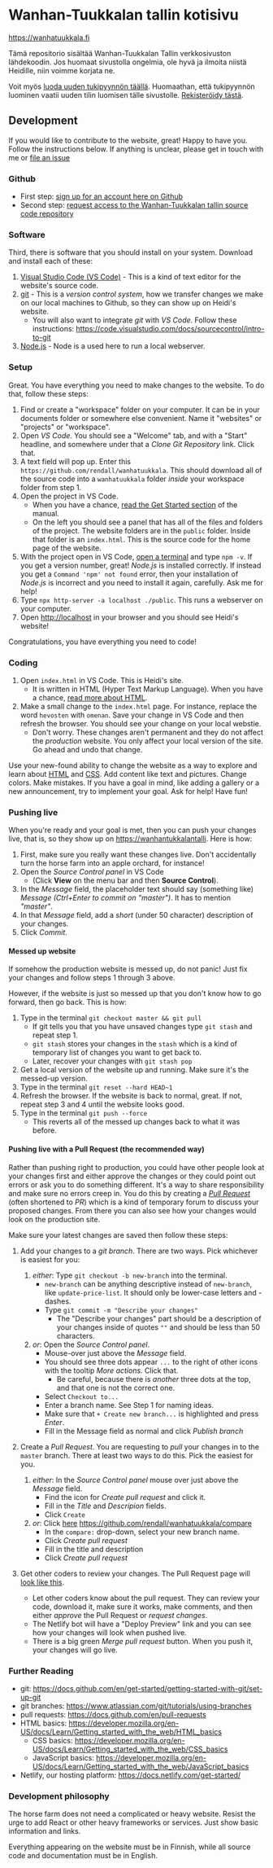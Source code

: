 # Wanhan-Tuukkalan tallin kotisivu

<https://wanhatuukkala.fi>

Tämä repositorio sisältää Wanhan-Tuukkalan Tallin verkkosivuston lähdekoodin. Jos huomaat sivustolla ongelmia, ole hyvä ja ilmoita niistä Heidille, niin voimme korjata ne.

Voit myös [luoda uuden tukipyynnön täällä](https://github.com/rendall/wanhatuukkala/issues/new). Huomaathan, että tukipyynnön luominen vaatii uuden tilin luomisen tälle sivustolle. [Rekisteröidy tästä](https://github.com/signup?return_to=https%3A%2F%2Fgithub.com%2Frendall%2Fwanhatuukkala%2Fissues%2Fnew&source=login).

## Development

If you would like to contribute to the website, great! Happy to have you. Follow the instructions below. If anything is unclear, please get in touch with me or [file an issue](https://github.com/rendall/wanhatuukkala/issues/new)

### Github

- First step: [sign up for an account here on Github](https://github.com/signup)
- Second step: [request access to the Wanhan-Tuukkalan tallin source code repository](https://github.com/rendall/wanhatuukkala/issues/new)

### Software

Third, there is software that you should install on your system. Download and install each of these:

1. [Visual Studio Code (VS Code)](https://code.visualstudio.com/) - This is a kind of text editor for the website's source code.
1. [git](https://git-scm.com/downloads) - This is a _version control system_, how we transfer changes we make on our local machines to Github, so they can show up on Heidi's website.
   - You will also want to integrate _git_ with _VS Code_. Follow these instructions: <https://code.visualstudio.com/docs/sourcecontrol/intro-to-git>
1. [Node.js](https://nodejs.org/) - Node is a used here to run a local webserver.

### Setup

Great. You have everything you need to make changes to the website. To do that, follow these steps:

1. Find or create a "workspace" folder on your computer. It can be in your documents folder or somewhere else convenient. Name it "websites" or "projects" or "workspace".
2. Open _VS Code_. You should see a "Welcome" tab, and with a "Start" headline, and somewhere under that a _Clone Git Repository_ link. Click that.
3. A text field will pop up. Enter this `https://github.com/rendall/wanhatuukkala`. This should download all of the source code into a `wanhatuukkala` folder _inside_ your workspace folder from step 1.
4. Open the project in VS Code.
   - When you have a chance, [read the Get Started section](https://code.visualstudio.com/docs/getstarted/userinterface) of the manual.
   - On the left you should see a panel that has all of the files and folders of the project. The website folders are in the `public` folder. Inside that folder is an `index.html`. This is the source code for the home page of the website.
5. With the project open in VS Code, [open a terminal](https://code.visualstudio.com/docs/terminal/basics) and type `npm -v`. If you get a version number, great! _Node.js_ is installed correctly. If instead you get a `Command 'npm' not found` error, then your installation of _Node.js_ is incorrect and you need to install it again, carefully. Ask me for help!
6. Type `npx http-server -a localhost ./public`. This runs a webserver on your computer.
7. Open <http://localhost> in your browser and you should see Heidi's website!

Congratulations, you have everything you need to code!

### Coding

1. Open `index.html` in VS Code. This is Heidi's site.
   - It is written in HTML (Hyper Text Markup Language). When you have a chance, [read more about HTML](https://developer.mozilla.org/en-US/docs/Learn/Getting_started_with_the_web/HTML_basics).
2. Make a small change to the `index.html` page. For instance, replace the word `hevosten` with `omenan`. Save your change in VS Code and then refresh the browser. You should see your change on your local webstie.
   - Don't worry. These changes aren't permanent and they do not affect the _production_ website. You only affect your local version of the site. Go ahead and undo that change.

Use your new-found ability to change the website as a way to explore and learn about [HTML](https://developer.mozilla.org/en-US/docs/Learn/Getting_started_with_the_web/HTML_basics) and [CSS](https://developer.mozilla.org/en-US/docs/Learn/Getting_started_with_the_web/CSS_basics). Add content like text and pictures. Change colors. Make mistakes. If you have a goal in mind, like adding a gallery or a new announcement, try to implement your goal. Ask for help! Have fun!

### Pushing live

When you're ready and your goal is met, then you can push your changes live, that is, so they show up on <https://wanhantukkalantalli>. Here is how:

1. First, make sure you really want these changes live. Don't accidentally turn the horse farm into an apple orchard, for instance!
2. Open the _Source Control panel_ in VS Code
   - (Click **View** on the menu bar and then **Source Control**).
3. In the _Message_ field, the placeholder text should say (something like) _Message (Ctrl+Enter to commit on "master")_. It has to mention _"master"_.
4. In that _Message_ field, add a _short_ (under 50 character) description of your changes.
5. Click _Commit_.

#### Messed up website

If somehow the production website is messed up, do not panic! Just fix your changes and follow steps 1 through 3 above.

However, if the website is just so messed up that you don't know how to go forward, then go back. This is how:

1. Type in the terminal `git checkout master && git pull`
   - If git tells you that you have unsaved changes type `git stash` and repeat step 1.
   - `git stash` stores your changes in the `stash` which is a kind of temporary list of changes you want to get back to.
   - Later, recover your changes with `git stash pop`
2. Get a local version of the website up and running. Make sure it's the messed-up version.
3. Type in the terminal `git reset --hard HEAD~1`
4. Refresh the browser. If the website is back to normal, great. If not, repeat step 3 and 4 until the website looks good.
5. Type in the terminal `git push --force`
   - This reverts all of the messed up changes back to what it was before.

#### Pushing live with a Pull Request (the recommended way)

Rather than pushing right to production, you could have other people look at your changes first and either approve the changes or they could point out errors or ask you to do something different. It's a way to share responsibility and make sure no errors creep in. You do this by creating a [_Pull Request_](https://docs.github.com/en/pull-requests/collaborating-with-pull-requests/proposing-changes-to-your-work-with-pull-requests/about-pull-requests) (often shortened to _PR_) which is a kind of temporary forum to discuss your proposed changes. From there you can also see how your changes would look on the production site.

Make sure your latest changes are saved then follow these steps:

1. Add your changes to a _git branch_. There are two ways. Pick whichever is easiest for you:
   1. _either_: Type `git checkout -b new-branch` into the terminal.
      - `new-branch` can be anything descriptive instead of `new-branch`, like `update-price-list`. It should only be lower-case letters and - dashes.
      - Type `git commit -m "Describe your changes"`
        - The "Describe your changes" part should be a description of your changes inside of quotes `""` and should be less than 50 characters.
   2. _or_: Open the _Source Control panel_.
      - Mouse-over just above the _Message_ field.
      - You should see three dots appear `...` to the right of other icons with the tooltip _More actions_. Click that.
        - Be careful, because there is _another_ three dots at the top, and that one is not the correct one.
      - Select `Checkout to...`
      - Enter a branch name. See Step 1 for naming ideas.
      - Make sure that `+ Create new branch...` is highlighted and press _Enter_.
      - Fill in the Message field as normal and click _Publish branch_
2. Create a _Pull Request_. You are requesting to _pull_ your changes in to the `master` branch. There at least two ways to do this. Pick the easiest for you.

   1. _either_: In the _Source Control panel_ mouse over just above the _Message_ field.
      - Find the icon for _Create pull request_ and click it.
      - Fill in the _Title_ and _Descripion_ fields.
      - Click `Create`
   2. _or_: Click [here](https://github.com/rendall/wanhatuukkala/compare) <https://github.com/rendall/wanhatuukkala/compare>
      - In the `compare:` drop-down, select your new branch name.
      - Click _Create pull request_
      - Fill in the title and description
      - Click _Create pull request_

3. Get other coders to review your changes. The Pull Request page will [look like this](https://github.com/rendall/wanhatuukkala/pull/2).

   - Let other coders know about the pull request. They can review your code, download it, make sure it works, make comments, and then either _approve_ the Pull Request or _request changes_.
   - The Netlify bot will have a "Deploy Preview" link and you can see how your changes will look when pushed live.
   - There is a big green _Merge pull request_ button. When you push it, your changes will go live.

### Further Reading

- git: <https://docs.github.com/en/get-started/getting-started-with-git/set-up-git>
- git branches: <https://www.atlassian.com/git/tutorials/using-branches>
- pull requests: <https://docs.github.com/en/pull-requests>
- HTML basics: <https://developer.mozilla.org/en-US/docs/Learn/Getting_started_with_the_web/HTML_basics>
  - CSS basics: <https://developer.mozilla.org/en-US/docs/Learn/Getting_started_with_the_web/CSS_basics>
  - JavaScript basics: <https://developer.mozilla.org/en-US/docs/Learn/Getting_started_with_the_web/JavaScript_basics>
- Netlify, our hosting platform: <https://docs.netlify.com/get-started/>

### Development philosophy

The horse farm does not need a complicated or heavy website. Resist the urge to add React or other heavy frameworks or services. Just show basic information and links.

Everything appearing on the website must be in Finnish, while all source code and documentation must be in English.
